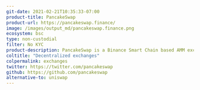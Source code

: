 ```yaml
---
git-date: 2021-02-21T10:35:33-07:00
product-title: PancakeSwap
product-url: https://pancakeswap.finance/
image: /images/output_md/pancakeswap.finance.png
ecosystem: bsc
type: non-custodial
filter: No KYC
product-description: PancakeSwap is a Binance Smart Chain based AMM exchange with liquidity incentivized through farming mechanics, lottery, and collectibles gamification.
coltitle: "Decentralized exchanges"
colpermalink: exchanges
twitter: https://twitter.com/pancakeswap
github: https://github.com/pancakeswap
alternative-to: uniswap
---
```


